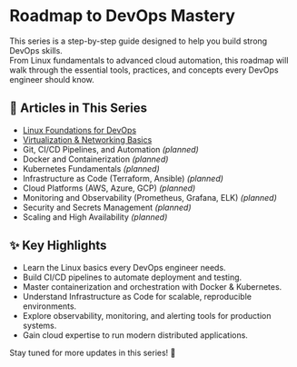 # Roadmap to DevOps Mastery

This series is a step-by-step guide designed to help you build strong DevOps skills.  
From Linux fundamentals to advanced cloud automation, this roadmap will walk through the essential tools, practices, and concepts every DevOps engineer should know.  

## 📂 Articles in This Series

- [Linux Foundations for DevOps](01_Linux_Basics.md)
- [Virtualization & Networking Basics](02_Virtualization_Networking_Yaml_Basics.md)
- Git, CI/CD Pipelines, and Automation *(planned)*
- Docker and Containerization *(planned)*
- Kubernetes Fundamentals *(planned)*
- Infrastructure as Code (Terraform, Ansible) *(planned)*
- Cloud Platforms (AWS, Azure, GCP) *(planned)*
- Monitoring and Observability (Prometheus, Grafana, ELK) *(planned)*
- Security and Secrets Management *(planned)*
- Scaling and High Availability *(planned)*

## ✨ Key Highlights

- Learn the Linux basics every DevOps engineer needs.  
- Build CI/CD pipelines to automate deployment and testing.  
- Master containerization and orchestration with Docker & Kubernetes.  
- Understand Infrastructure as Code for scalable, reproducible environments.  
- Explore observability, monitoring, and alerting tools for production systems.  
- Gain cloud expertise to run modern distributed applications.  

Stay tuned for more updates in this series! 🚀
